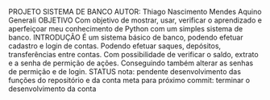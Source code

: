 PROJETO
	SISTEMA DE BANCO
AUTOR: Thiago Nascimento Mendes Aquino Generali
OBJETIVO
	Com objetivo de mostrar, usar, verificar o aprendizado e aperfeiçoar meu conhecimento de Python com um simples sistema de banco.
INTRODUÇÃO
	É um sistema básico de banco, podendo efetuar cadastro e login de contas. Podendo efetuar saques, depósitos, transferências entre contas. Com possibilidade de verificar o saldo, extrato e a senha de permição de ações. Conseguindo também alterar as senhas de permição e de login. 
STATUS
	nota: pendente desenvolvimento das funções do repositório e da conta
	meta para próximo commit: terminar o desenvolvimento da conta
